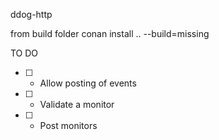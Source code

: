 ddog-http

from build folder
conan install .. --build=missing

TO DO
- [ ] - Allow posting of events
- [ ] - Validate a monitor 
- [ ] - Post monitors